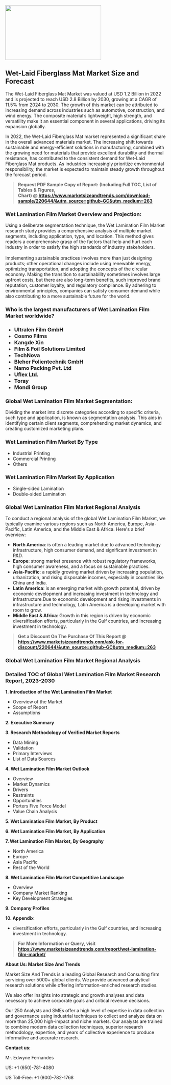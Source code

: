 <p><img class="alignnone size-medium wp-image-20088" src="https://ffe5etoiles.com/wp-content/uploads/2024/12/MST1-300x171.png" alt="" width="300" height="171" /></p><h2>Wet-Laid Fiberglass Mat Market Size and Forecast</h2><p>The Wet-Laid Fiberglass Mat Market was valued at USD 1.2 Billion in 2022 and is projected to reach USD 2.8 Billion by 2030, growing at a CAGR of 11.5% from 2024 to 2030. The growth of this market can be attributed to increasing demand across industries such as automotive, construction, and wind energy. The composite material’s lightweight, high strength, and versatility make it an essential component in several applications, driving its expansion globally.</p><p>In 2022, the Wet-Laid Fiberglass Mat market represented a significant share in the overall advanced materials market. The increasing shift towards sustainable and energy-efficient solutions in manufacturing, combined with the growing need for materials that provide excellent durability and thermal resistance, has contributed to the consistent demand for Wet-Laid Fiberglass Mat products. As industries increasingly prioritize environmental responsibility, the market is expected to maintain steady growth throughout the forecast period.</p></p><blockquote id="" class=""><strong>Request PDF Sample Copy of Report: (Including Full TOC, List of Tables &amp; Figures, Chart)&nbsp;@&nbsp;<strong><a href="https://www.marketsizeandtrends.com/download-sample/220644/&utm_source=github-GC&utm_medium=263" target="_blank">https://www.marketsizeandtrends.com/download-sample/220644/&utm_source=github-GC&utm_medium=263</a></strong></strong></blockquote><h3 id="" class="">Wet Lamination Film Market&nbsp;Overview and Projection:</h3><p id="" class="">Using a deliberate segmentation technique, the Wet Lamination Film Market research study provides a comprehensive analysis of multiple market segments, including application, type, and location. This method gives readers a comprehensive grasp of the factors that help and hurt each industry in order to satisfy the high standards of industry stakeholders. <br /> <br />Implementing sustainable practices involves more than just designing products; other operational changes include using renewable energy, optimizing transportation, and adopting the concepts of the circular economy. Making the transition to sustainability sometimes involves large upfront costs, but there are also long-term benefits, such improved brand reputation, customer loyalty, and regulatory compliance. By adhering to environmental principles, companies can satisfy consumer demand while also contributing to a more sustainable future for the world.</p><h3 id="" class="">Who is the largest manufacturers of&nbsp;Wet Lamination Film Market worldwide?</h3><h3 class=""><p><ul><li>Ultralen Film GmbH </li><li> Cosmo Films </li><li> Kangde Xin </li><li> Film & Foil Solutions Limited </li><li> TechNova </li><li> Bleher Folientechnik GmbH </li><li> Namo Packing Pvt. Ltd </li><li> Uflex Ltd. </li><li> Toray </li><li> Mondi Group</li></ul></p></h3><h3 id="" class="">Global&nbsp;Wet Lamination Film Market Segmentation:</h3><p id="" class="">Dividing the market into discrete categories according to specific criteria, such type and application, is known as segmentation analysis. This aids in identifying certain client segments, comprehending market dynamics, and creating customized marketing plans.</p><h3 id="" class="">Wet Lamination Film Market&nbsp;By Type</h3><p><p><ul><li>Industrial Printing</li><li> Commercial Printing</li><li> Others</p></li></ul></p></p><h3 id="" class="">Wet Lamination Film Market&nbsp;By Application</h3><p class=""><p><ul><li>Single-sided Lamination</li><li> Double-sided Lamination</li></ul></p></p><h3 id="" class="">Global Wet Lamination Film Market Regional Analysis</h3><p id="" class="">To conduct a regional analysis of the global Wet Lamination Film Market, we typically examine various regions such as North America, Europe, Asia-Pacific, Latin America, and the Middle East &amp; Africa. Here's a brief overview:</p><ul><li><strong>North America</strong>: is often a leading market due to advanced technology infrastructure, high consumer demand, and significant investment in R&amp;D.</li><li><strong>Europe</strong>: strong market presence with robust regulatory frameworks, high consumer awareness, and a focus on sustainable practices.</li><li><strong>Asia-Pacific</strong>: a rapidly growing market driven by increasing population, urbanization, and rising disposable incomes, especially in countries like China and India.</li><li><strong>Latin America</strong>: is an emerging market with growth potential, driven by economic development and increasing investment in technology and infrastructure.Due to economic development and rising investments in infrastructure and technology, Latin America is a developing market with room to grow.</li><li><strong>Middle East &amp; Africa</strong>: Growth in this region is driven by economic diversification efforts, particularly in the Gulf countries, and increasing investment in technology.</li></ul><blockquote id="" class=""><strong>Get a Discount On The Purchase Of This Report @ <strong><a href="https://www.marketsizeandtrends.com/ask-for-discount/220644/&utm_source=github-GC&utm_medium=263" target="_blank">https://www.marketsizeandtrends.com/ask-for-discount/220644/&utm_source=github-GC&utm_medium=263</a></strong></strong></blockquote><h3 id="" class="">Global Wet Lamination Film Market Regional Analysis</h3><h3 id="" class="">Detailed TOC of Global Wet Lamination Film Market Research Report, 2023-2030</h3><p id="" class=""><strong>1. Introduction of the Wet Lamination Film Market</strong></p><ul><li>Overview of the Market</li><li>Scope of Report</li><li>Assumptions</li></ul><p id="" class=""><strong>2. Executive Summary</strong></p><p id="" class=""><strong>3. Research Methodology of Verified Market Reports</strong></p><ul><li>Data Mining</li><li>Validation</li><li>Primary Interviews</li><li>List of Data Sources</li></ul><p id="" class=""><strong>4. Wet Lamination Film Market Outlook</strong></p><ul><li>Overview</li><li>Market Dynamics</li><li>Drivers</li><li>Restraints</li><li>Opportunities</li><li>Porters Five Force Model</li><li>Value Chain Analysis</li></ul><p id="" class=""><strong>5. Wet Lamination Film Market, By Product</strong></p><p id="" class=""><strong>6. Wet Lamination Film Market, By Application</strong></p><p id="" class=""><strong>7. Wet Lamination Film Market, By Geography</strong></p><ul><li>North America</li><li>Europe</li><li>Asia Pacific</li><li>Rest of the World</li></ul><p id="" class=""><strong>8. Wet Lamination Film Market Competitive Landscape</strong></p><ul><li>Overview</li><li>Company Market Ranking</li><li>Key Development Strategies</li></ul><p id="" class=""><strong>9. Company Profiles</strong></p><p id="" class=""><strong>10. Appendix</strong></p><ul><li>diversification efforts, particularly in the Gulf countries, and increasing investment in technology.</li></ul><blockquote id="" class=""><strong>For More Information or Query, visit <strong><strong><a href="https://www.marketsizeandtrends.com/report/wet-lamination-film-market/" target="_blank">https://www.marketsizeandtrends.com/report/wet-lamination-film-market/</a></strong></strong></strong></blockquote><p id="" class=""><strong>About Us: Market Size And Trends</strong></p><p id="" class="">Market Size And Trends is a leading Global Research and Consulting firm servicing over 5000+ global clients. We provide advanced analytical research solutions while offering information-enriched research studies.</p><p id="" class="">We also offer insights into strategic and growth analyses and data necessary to achieve corporate goals and critical revenue decisions.</p><p id="" class="">Our 250 Analysts and SMEs offer a high level of expertise in data collection and governance using industrial techniques to collect and analyze data on more than 25,000 high-impact and niche markets. Our analysts are trained to combine modern data collection techniques, superior research methodology, expertise, and years of collective experience to produce informative and accurate research.</p><p id="" class=""><strong>Contact us:</strong></p><p id="" class="">Mr. Edwyne Fernandes</p><p id="" class="">US: +1 (650)-781-4080</p><p id="" class="">US Toll-Free: +1 (800)-782-1768</p>

